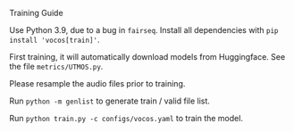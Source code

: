 Training Guide

Use Python 3.9, due to a bug in `fairseq`. Install all dependencies with `pip install 'vocos[train]'`.

First training, it will automatically download models from Huggingface. See the file `metrics/UTMOS.py`.

Please resample the audio files prior to training.

Run `python -m genlist` to generate train / valid file list.

Run `python train.py -c configs/vocos.yaml` to train the model.

